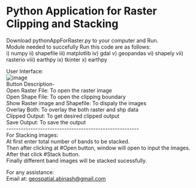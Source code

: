 # Python Application for Raster Clipping and Stacking
Download pythonAppForRaster.py to your computer and Run. <br/>
Module needed to succefully Run this code are as follows: <br/>
i) numpy
ii) shapefile
iii) matplotlib
iv) gdal
v) geopandas
vi) shapely
vii) rasterio
viii) earthpy
ix) tkinter
x) earthpy

User Interface: <br/>
![image](https://user-images.githubusercontent.com/54283934/177387474-9a88e7e7-1aad-4e62-86e3-4423ab256997.png) <br/>
Button Description- <br/>
Open Raster File: To open the raster image<br/>
Open Shape File: To open the clipping boundary <br/>
Show Raster image and Shapefile: To dispaly the images <br/>
Overlay Both: To overlay the both raster and shp data<br/>
Clipped Output: To get desired clipped output<br/>
Save Output: To save the output<br/>
------------------------------------------------------- <br/>
For Stacking images: <br/>
At first enter total number of bands to be stacked. <br/>
Then after clicking at #Open button, window will open to input the images. <br/>
After that click #Stack button.<br/>
Finally different band images will be stacked sucessfully. <br/>

For any assistance: <br/>
Email at: geospatial.abinash@gmail.com <br/>

